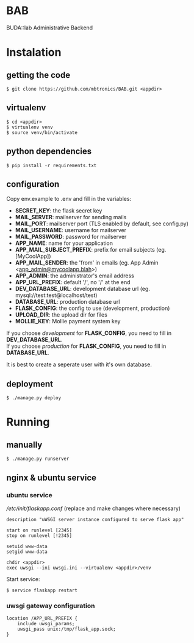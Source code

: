 # BAB
BUDA::lab Administrative Backend

# Instalation

## getting the code
    $ git clone https://github.com/mbtronics/BAB.git <appdir>

## virtualenv
    $ cd <appdir>
    $ virtualenv venv
    $ source venv/bin/activate

## python dependencies
    $ pip install -r requirements.txt

## configuration
Copy env.example to .env and fill in the variables:

* **SECRET_KEY**: the flask secret key
* **MAIL_SERVER**: mailserver for sending mails
* **MAIL_PORT**: mailserver port (TLS enabled by default, see config.py)
* **MAIL_USERNAME**: username for mailserver
* **MAIL_PASSWORD**: password for mailserver
* **APP_NAME**: name for your application
* **APP_MAIL_SUBJECT_PREFIX**: prefix for email subjects (eg. [MyCoolApp])
* **APP_MAIL_SENDER**: the 'from' in emails (eg. App Admin \<app_admin@mycoolapp.blah\>)   
* **APP_ADMIN**: the administrator's email address
* **APP_URL_PREFIX**: default '/', no '/' at the end
* **DEV_DATABASE_URL**: development database url (eg. mysql://test:test@localhost/test)
* **DATABASE_URL**: production database url
* **FLASK_CONFIG**: the config to use (development, production)
* **UPLOAD_DIR**: the upload dir for files
* **MOLLIE_KEY**: Mollie payment system key

If you choose *development* for **FLASK_CONFIG**, you need to fill in **DEV_DATABASE_URL**.<br>
If you choose *production* for **FLASK_CONFIG**, you need to fill in **DATABASE_URL**.

It is best to create a seperate user with it's own database.

## deployment
    $ ./manage.py deploy

# Running

## manually
    $ ./manage.py runserver

## nginx & ubuntu service

### ubuntu service
*/etc/init/flaskapp.conf* (replace <appdir> and make changes where necessary)

    description "uWSGI server instance configured to serve flask app"
    
    start on runlevel [2345]
    stop on runlevel [!2345]
    
    setuid www-data
    setgid www-data
    
    chdir <appdir>
    exec uwsgi --ini uwsgi.ini --virtualenv <appdir>/venv

Start service:

    $ service flaskapp restart

### uwsgi gateway configuration
    location /APP_URL_PREFIX {
        include uwsgi_params;
        uwsgi_pass unix:/tmp/flask_app.sock;
    }
